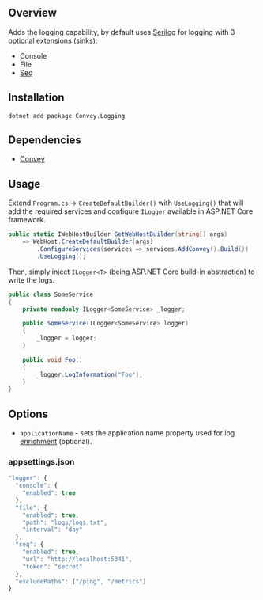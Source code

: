 ## Overview
Adds the logging capability, by default uses [Serilog](https://serilog.net) for logging with 3 optional extensions (sinks):

* Console
* File
* [Seq](https://datalust.co/seq)

## Installation
`dotnet add package Convey.Logging`

## Dependencies

* [Convey](https://www.nuget.org/packages/Convey)

## Usage

Extend `Program.cs` -> `CreateDefaultBuilder()` with `UseLogging()` that will add the required services and configure `ILogger` available in ASP.NET Core framework. 

```csharp
public static IWebHostBuilder GetWebHostBuilder(string[] args)
    => WebHost.CreateDefaultBuilder(args)
        .ConfigureServices(services => services.AddConvey().Build())
        .UseLogging();
```

Then, simply inject `ILogger<T>` (being ASP.NET Core build-in abstraction) to write the logs.

```csharp
public class SomeService
{
    private readonly ILogger<SomeService> _logger;

    public SomeService(ILogger<SomeService> logger)
    {
        _logger = logger;
    }

    public void Foo()
    {
        _logger.LogInformation("Foo");
    }
}
```

## Options
* `applicationName` - sets the application name property used for log [enrichment](https://github.com/serilog/serilog/wiki/Enrichment) (optional).

### appsettings.json

```js
"logger": {
  "console": {
    "enabled": true
  },
  "file": {
    "enabled": true,
    "path": "logs/logs.txt",
    "interval": "day"
  },
  "seq": {
    "enabled": true,
    "url": "http://localhost:5341",
    "token": "secret"
  },
  "excludePaths": ["/ping", "/metrics"]
}
```